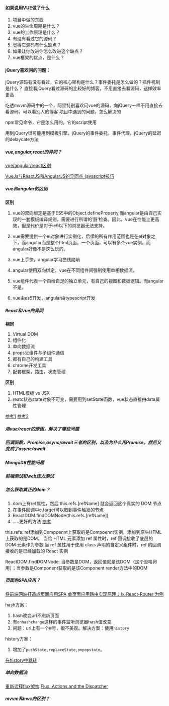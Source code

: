 #### 如果说用VUE做了什么

1. 项目中做的东西
2. vue的生命周期是什么？
3. vue的工作原理是什么？
4. 有没有看过它的源码？
5. 觉得它源码有什么缺点？
6. 如果让你改进你怎么改进这个缺点？
7. vue框架的优点，是什么？


#### jQuery喜欢问的问题：
jQuery源码有没有看过，它的核心架构是什么？事件委托是怎么做的？插件机制是什么？
直接看jQuery看过源码的比较好的博客，不用直接去看源码，这样效率更高

吃透mvvm源码中的一个，阿里特别喜欢问vue的源码，向jQuery一样不用直接去看源码，可以看别人的博客
项目中遇到的问题，怎么解决的

npm常见命令，它是怎么用的，它的script使用

用到jQuery很可能用到模板引擎。jQuery的事件委托，事件代理，jQuery的延迟的delaycate方法


##### vue,angular,react的异同？
[vue/angular/react区别](https://www.jianshu.com/p/1a7d0c5c6326)

[VueJs与ReactJS和AngularJS的异同点_javascript技巧](https://yq.aliyun.com/ziliao/111225)

##### vue和angular的区别
**区别**
1. vue的双向绑定是基于ES5中的Object.defineProperty,而angular是由自己实现的一套模板编译规则，需要进行所谓的‘脏’检查。因此，vue在性能上更高效，但是代价是对于ie9以下的浏览器无法支持。

2. vue需要提供一个el对象进行实例化，后续的所有作用范围也是在el对象之下，而angular而是整个html页面。一个页面，可以有多个vue实例，而angular好像不是这么玩的。

3. vue上手快，angular学习曲线陡峭

4. angular使用双向绑定，vue在不同组件间强制使用单相数据流。

5. vue组件代表一个自给自足的独立单元，有自己的视图和数据逻辑。而angular不是。

6. vue由es5开发，angular由typescript开发

##### React和vue的异同
**相同**

1. Virtual DOM
2. 组件化
3. 单向数据流
4. props父组件与子组件通信
5. 都有自己的构建工具
6. chrome开发工具
7. 配套框架，路由，状态管理

**区别**

1. HTML模板 vs JSX
2. reatc状态state对象不可变，需要用到setState函数，vue状态直接由data属性管理

[参考1](http://caibaojian.com/vue-vs-react.html)
[参考2](http://chping.website/2016/11/28/Vue%E5%92%8CReact%E5%AF%B9%E6%AF%94/)

##### 用vue/react的原因，解决了哪些问题


##### 回调函数，Promise,async/await三者的区别，以及为什么用Promise，然后又变成了async/await


#####  MongoDB性能问题


##### 前端测试和web压力测试


##### 怎么获取真正的dom？
1. dom上有ref属性，然后 this.refs.[refName] 就会返回这个真实的 DOM 节点
2. 在事件回调中e.target可以取到事件触发的节点
3. ReactDOM.findDOMNode(this.refs.[refName])
4. .....更好的方法  [参考](https://doc.react-china.org/docs/refs-and-the-dom.html)

this.refs:  ref添加到Compoennt上获取的是Compoennt实例，添加到原生HTML上获取的是DOM。
当给 HTML 元素添加 ref 属性时，ref 回调接收了底层的 DOM 元素作为参数
当 ref 属性用于使用 class 声明的自定义组件时，ref 的回调接收的是已经加载的 React 实例

ReactDOM.findDOMNode: 当参数是DOM，返回值就是该DOM（这个没啥卵用）；当参数是Component获取的是该Component render方法中的DOM

##### 页面的SPA应用？
[将前端网站打造成页面应用SPA](https://segmentfault.com/a/1190000002920768)
[单页面应用路由实现原理：以 React-Router 为例](https://github.com/youngwind/blog/issues/109)

hash方案：
1. hash改变url不刷新页面
2. 有`onhashchange`这样的事件监听浏览器hash值改变
3. 问题：url上有一个#号，很不美观。解决方案：使用`history`

history方案：
1. 增加了`pushState,replaceState,onpopstate`。

[在history中跳转](https://developer.mozilla.org/zh-CN/docs/Web/API/History_API)


##### 单向数据流
[重新诠释flux架构](http://stylechen.com/ballade-reinterpreted-flux.html)
[Flux: Actions and the Dispatcher](https://segmentfault.com/a/1190000002530862)

##### mvvm和mvc的区别？


